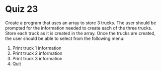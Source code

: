 # Quiz 23

Create a  program that uses an array to store 3 trucks. The user should be prompted for the information needed to create each of the three trucks. Store each truck as it is created in the array. Once the trucks are created, the user should be able to select from the following menu:
1.	Print truck 1 information
2.	Print truck 2 information
3.	Print truck 3 information
4.	Quit
